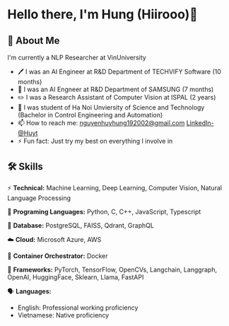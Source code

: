 # Hello there, I'm Hung (Hiirooo)👋
## 🚀 About Me
I'm currently a NLP Researcher at VinUniversity
- :pen: I was an AI Engineer at R&D Department of TECHVIFY Software (10 months)
- :iphone: I was an AI Engneer at R&D Department of SAMSUNG (7 months)
- :pencil2: I was a Research Assistant of Computer Vision at ISPAL (2 years)
- 🔭 I was student of Ha Noi Unviersity of Science and Technology (Bachelor in Control Engineering and Automation)
- 📫 How to reach me: nguyenhuyhung192002@gmail.com [LinkedIn-@Huyt](https://www.linkedin.com/in/h%C3%B9ng-nguy%E1%BB%85n-huy-8888521b9/)
- ⚡ Fun fact: Just try my best on everything I involve in

## 🛠 Skills

⚡ **Technical:**  Machine Learning, Deep Learning, Computer Vision, Natural Language Processing

:newspaper: **Programing Languages:** Python, C, C++, JavaScript, Typescript

:sandwich: **Database:** PostgreSQL, FAISS, Qdrant, GraphQL

:cloud: **Cloud:** Microsoft Azure, AWS

:truck: **Container Orchestrator:** Docker

:newspaper: **Frameworks:** PyTorch, TensorFlow, OpenCVs, Langchain, Langgraph, OpenAI, HuggingFace, Sklearn, Llama, FastAPI

:speaking_head: **Languages:**

- English: Professional working proficiency 
- Vietnamese: Native proficiency
